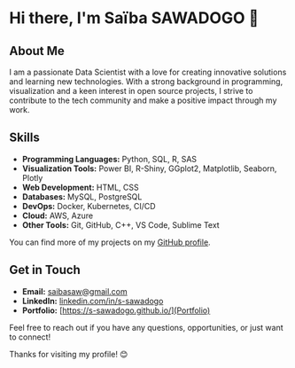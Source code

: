 <!--
# My Awesome GitHub Profile

## Hi there 👋

- 🔭 I’m currently working on ***Building Proxy Indicators about Unscheduled Care deductible from the SNDS databases.***
- 🌱 I’m currently learning DevOPs and LLMs.
- 👯 I’m looking to collaborate on *Data Science Projects.*
- 💬 Ask me about **Data Analysis**, **Data Science** and  **Machine Learning**.
- 📫 How to reach me: saibasaw@gmail.com
- 🌠 Portfolio Website: https://s-sawadogo.github.io/
- 💻 LinkedIn Profile: www.linkedin.com/in/saiba-sawadogo
- 😄 Pronouns: He/Him
- ⚡ Fun fact: **Nothing is impossible to a willing heart!**


## My Tools🧰
![python](https://github.com/user-attachments/assets/d1961f5f-8adc-4bc9-b235-12dec5704059)

![R](https://github.com/user-attachments/assets/3859e775-a681-49b3-b072-d1d9a3603b8d)

![sas](https://github.com/user-attachments/assets/708c74b3-271b-4f9b-a900-3b83be76ca07)

![postgresql](https://github.com/user-attachments/assets/1f31636e-aee4-49c4-94d9-30a41555ebc0)

![power bi](https://github.com/user-attachments/assets/74193f11-3525-47c5-b07c-1ac4ed037aa0)

- Python: [Download here !](https://www.python.org/downloads/)
- R: [Download here !](https://cran.r-project.org/bin/windows/base/)
- SAS: [Download here !](https://www.sas.com/fr_ch/software/software-downloads.html)
- PostgreSQL: [Download here !](https://www.postgresql.org/download/)
- PowerBI: [Download here !](https://www.microsoft.com/fr-fr/power-platform/products/power-bi)

-->

<!--
**s-sawadogo/s-sawadogo** is a ✨ _special_ ✨ repository because its `README.md` (this file) appears on your GitHub profile.

Here are some ideas to get you started:

- 🔭 I’m currently working on ...
- 🌱 I’m currently learning ...
- 👯 I’m looking to collaborate on ...
- 🤔 I’m looking for help with ...
- 💬 Ask me about ...
- 📫 How to reach me: ...
- 😄 Pronouns: ...
- ⚡ Fun fact: ...
-->


<!--
-->
# Hi there, I'm Saïba SAWADOGO 👋

## About Me

I am a passionate Data Scientist with a love for creating innovative solutions and learning new technologies. With a strong background in programming, visualization and a keen interest in open source projects, I strive to contribute to the tech community and make a positive impact through my work.

## Skills

- **Programming Languages:** Python, SQL, R, SAS
- **Visualization Tools:** Power BI, R-Shiny, GGplot2, Matplotlib, Seaborn, Plotly
- **Web Development:** HTML, CSS
- **Databases:** MySQL, PostgreSQL
- **DevOps:** Docker, Kubernetes, CI/CD
- **Cloud:** AWS, Azure
- **Other Tools:** Git, GitHub, C++, VS Code, Sublime Text
<!--
## Projects

Here are some of my notable projects:

1. **Project A** - A brief description of Project A and its features.
2. **Project B** - A brief description of Project B and its features.
3. **Project C** - A brief description of Project C and its features.
-->
You can find more of my projects on my [GitHub profile](https://github.com/s-sawadogo).

## Get in Touch

- **Email:** saibasaw@gmail.com
- **LinkedIn:** [linkedin.com/in/s-sawadogo](https://linkedin.com/in/s-sawadogo)
- **Portfolio:** [https://s-sawadogo.github.io/](Portfolio)

Feel free to reach out if you have any questions, opportunities, or just want to connect!

Thanks for visiting my profile! 😊

